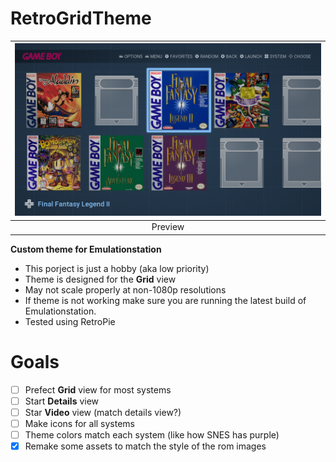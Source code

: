 # RetroGridTheme



| ![preview](Preview.png) |
|:--:|
|  Preview |

  
**Custom theme for Emulationstation**

- This porject is just a hobby (aka low priority) 
- Theme is designed for the **Grid** view
- May not scale properly at non-1080p resolutions
- If theme is not working make sure you are running the latest build of Emulationstation. 
- Tested using RetroPie

# Goals

- [ ] Prefect **Grid** view for most systems
- [ ] Start **Details** view 
- [ ] Star **Video** view (match details view?)
- [ ] Make icons for all systems
- [ ] Theme colors match each system (like how SNES has purple)
- [x] Remake some assets to match the style of the rom images
